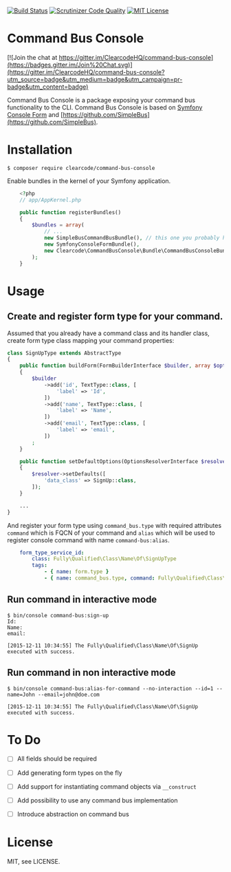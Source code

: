 [![Build Status](https://travis-ci.org/ClearcodeHQ/command-bus-console.svg?branch=master)](https://travis-ci.org/ClearcodeHQ/command-bus-console)
[![Scrutinizer Code Quality](https://scrutinizer-ci.com/g/ClearcodeHQ/command-bus-console/badges/quality-score.png?b=master)](https://scrutinizer-ci.com/g/ClearcodeHQ/command-bus-console/?branch=master)
[![MIT License](https://img.shields.io/packagist/l/clearcode/command-bus-console.svg)](https://github.com/ClearcodeHQ/command-bus-console/blob/master/LICENSE)

# Command Bus Console

[![Join the chat at https://gitter.im/ClearcodeHQ/command-bus-console](https://badges.gitter.im/Join%20Chat.svg)](https://gitter.im/ClearcodeHQ/command-bus-console?utm_source=badge&utm_medium=badge&utm_campaign=pr-badge&utm_content=badge)

Command Bus Console is a package exposing your command bus functionality to the CLI.
Command Bus Console is based on [Symfony Console Form](https://github.com/matthiasnoback/symfony-console-form)
and [https://github.com/SimpleBus](https://github.com/SimpleBus). 

# Installation

```console
$ composer require clearcode/command-bus-console
```

Enable bundles in the kernel of your Symfony application.

```php
    <?php
    // app/AppKernel.php

    public function registerBundles()
    {
        $bundles = array(
            // ...
            new SimpleBusCommandBusBundle(), // this one you probably have already registered
            new SymfonyConsoleFormBundle(),
            new Clearcode\CommandBusConsole\Bundle\CommandBusConsoleBundle(),
        );
    }
```

# Usage

## Create and register form type for your command.

Assumed that you already have a command class and its handler class, create form type class mapping your command properties:

```php
class SignUpType extends AbstractType
{
    public function buildForm(FormBuilderInterface $builder, array $options)
    {
        $builder
            ->add('id', TextType::class, [
                'label' => 'Id',
            ])
            ->add('name', TextType::class, [
                'label' => 'Name',
            ])
            ->add('email', TextType::class, [
                'label' => 'email',
            ])
        ;
    }

    public function setDefaultOptions(OptionsResolverInterface $resolver)
    {
        $resolver->setDefaults([
            'data_class' => SignUp::class,
        ]);
    }

    ...
}
```

And register your form type using `command_bus.type` with required attributes `command` which is FQCN of your command
and `alias` which will be used to register console command with name `command-bus:alias`.

```yaml
    form_type_service_id:
        class: Fully\Qualified\Class\Name\Of\SignUpType
        tags:
            - { name: form.type }
            - { name: command_bus.type, command: Fully\Qualified\Class\Name\Of\SignUp, alias: sign-up }
```

## Run command in interactive mode

```console
$ bin/console command-bus:sign-up
Id:
Name:
email:

[2015-12-11 10:34:55] The Fully\Qualified\Class\Name\Of\SignUp executed with success.
```

## Run command in non interactive mode

```console
$ bin/console command-bus:alias-for-command --no-interaction --id=1 --name=John --email=john@doe.com

[2015-12-11 10:34:55] The Fully\Qualified\Class\Name\Of\SignUp executed with success.
```

# To Do
- [ ] All fields should be required
- [ ] Add generating form types on the fly
- [ ] Add support for instantiating command objects via `__construct`
- [ ] Add possibility to use any command bus implementation
 - [ ] Introduce abstraction on command bus


# License

MIT, see LICENSE.
